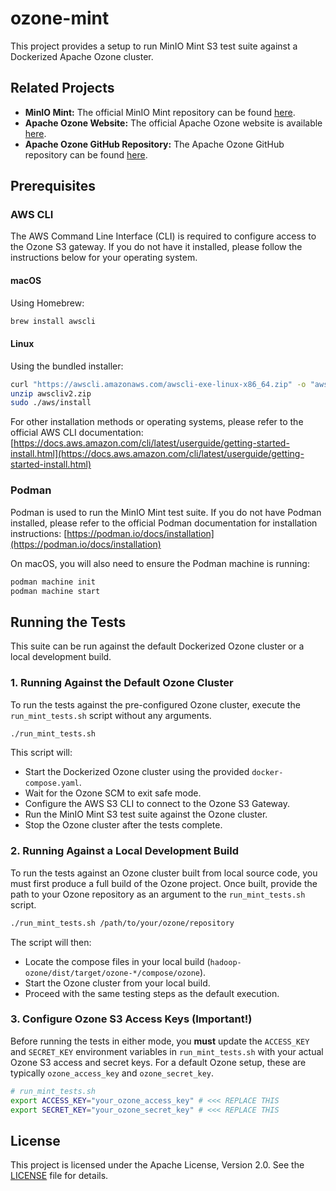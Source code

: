 # ozone-mint

This project provides a setup to run MinIO Mint S3 test suite against a Dockerized Apache Ozone cluster.

## Related Projects

*   **MinIO Mint:** The official MinIO Mint repository can be found [here](https://github.com/minio/mint).
*   **Apache Ozone Website:** The official Apache Ozone website is available [here](https://ozone.apache.org/).
*   **Apache Ozone GitHub Repository:** The Apache Ozone GitHub repository can be found [here](https://github.com/apache/ozone).


## Prerequisites

### AWS CLI

The AWS Command Line Interface (CLI) is required to configure access to the Ozone S3 gateway. If you do not have it installed, please follow the instructions below for your operating system.

#### macOS

Using Homebrew:
```bash
brew install awscli
```

#### Linux

Using the bundled installer:
```bash
curl "https://awscli.amazonaws.com/awscli-exe-linux-x86_64.zip" -o "awscliv2.zip"
unzip awscliv2.zip
sudo ./aws/install
```

For other installation methods or operating systems, please refer to the official AWS CLI documentation: [https://docs.aws.amazon.com/cli/latest/userguide/getting-started-install.html](https://docs.aws.amazon.com/cli/latest/userguide/getting-started-install.html)

### Podman

Podman is used to run the MinIO Mint test suite. If you do not have Podman installed, please refer to the official Podman documentation for installation instructions: [https://podman.io/docs/installation](https://podman.io/docs/installation)

On macOS, you will also need to ensure the Podman machine is running:
```bash
podman machine init
podman machine start
```

## Running the Tests

This suite can be run against the default Dockerized Ozone cluster or a local development build.

### 1. Running Against the Default Ozone Cluster

To run the tests against the pre-configured Ozone cluster, execute the `run_mint_tests.sh` script without any arguments.

```bash
./run_mint_tests.sh
```

This script will:
*   Start the Dockerized Ozone cluster using the provided `docker-compose.yaml`.
*   Wait for the Ozone SCM to exit safe mode.
*   Configure the AWS S3 CLI to connect to the Ozone S3 Gateway.
*   Run the MinIO Mint S3 test suite against the Ozone cluster.
*   Stop the Ozone cluster after the tests complete.

### 2. Running Against a Local Development Build

To run the tests against an Ozone cluster built from local source code, you must first produce a full build of the Ozone project. Once built, provide the path to your Ozone repository as an argument to the `run_mint_tests.sh` script.

```bash
./run_mint_tests.sh /path/to/your/ozone/repository
```

The script will then:
*   Locate the compose files in your local build (`hadoop-ozone/dist/target/ozone-*/compose/ozone`).
*   Start the Ozone cluster from your local build.
*   Proceed with the same testing steps as the default execution.

### 3. Configure Ozone S3 Access Keys (Important!)

Before running the tests in either mode, you **must** update the `ACCESS_KEY` and `SECRET_KEY` environment variables in `run_mint_tests.sh` with your actual Ozone S3 access and secret keys. For a default Ozone setup, these are typically `ozone_access_key` and `ozone_secret_key`.

```bash
# run_mint_tests.sh
export ACCESS_KEY="your_ozone_access_key" # <<< REPLACE THIS
export SECRET_KEY="your_ozone_secret_key" # <<< REPLACE THIS
```

## License

This project is licensed under the Apache License, Version 2.0. See the [LICENSE](LICENSE) file for details.